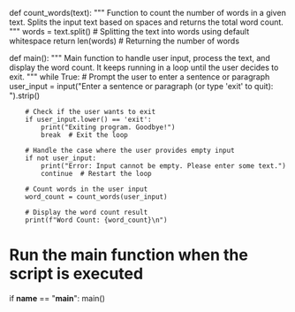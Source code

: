def count_words(text):
    """
    Function to count the number of words in a given text.
    Splits the input text based on spaces and returns the total word count.
    """
    words = text.split()  # Splitting the text into words using default whitespace
    return len(words)  # Returning the number of words


def main():
    """
    Main function to handle user input, process the text, and display the word count.
    It keeps running in a loop until the user decides to exit.
    """
    while True:
        # Prompt the user to enter a sentence or paragraph
        user_input = input("Enter a sentence or paragraph (or type 'exit' to quit): ").strip()
        
        # Check if the user wants to exit
        if user_input.lower() == 'exit':
            print("Exiting program. Goodbye!")
            break  # Exit the loop
        
        # Handle the case where the user provides empty input
        if not user_input:
            print("Error: Input cannot be empty. Please enter some text.")
            continue  # Restart the loop
        
        # Count words in the user input
        word_count = count_words(user_input)

        # Display the word count result
        print(f"Word Count: {word_count}\n")


# Run the main function when the script is executed
if __name__ == "__main__":
    main()

